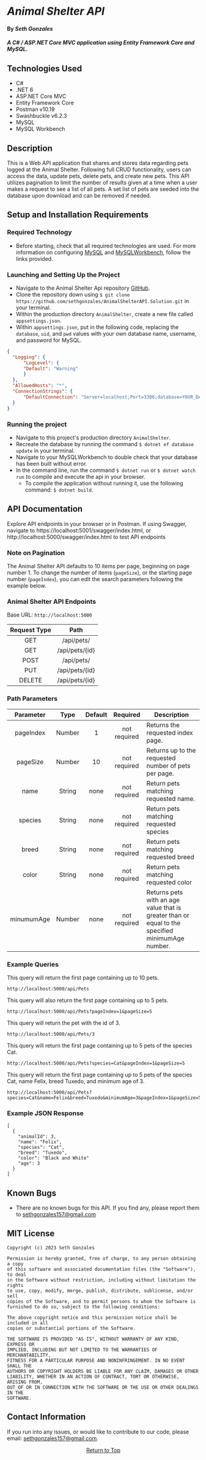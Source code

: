 # _Animal Shelter API_

#### By _Seth Gonzales_

#### _A C# / ASP.NET Core MVC application using Entity Framework Core and MySQL._

## Technologies Used
* C#
* .NET 6
* ASP.NET Core MVC
* Entity Framework Core
* Postman v10.19
* Swashbuckle v6.2.3
* MySQL
* MySQL Workbench

## Description

This is a Web API application that shares and stores data regarding pets logged at the Animal Shelter. Following full CRUD functionality, users can access the data, update pets, delete pets, and create new pets. This API utilizes pagination to limit the number of results given at a time when a user makes a request to see a list of all pets. A set list of pets are seeded into the database upon download and can be removed if needed.

## Setup and Installation Requirements

### Required Technology
* Before starting, check that all required technologies are used. For more information on configuring [MySQL](https://dev.mysql.com/doc/mysql-installation-excerpt/5.7/en/) and [MySQLWorkbench](https://dev.mysql.com/doc/workbench/en/), follow the links provided.

### Launching and Setting Up the Project
* Navigate to the Animal Shelter Api repository [GitHub](https://github.com/sethgonzales/AnimalShelterAPI.Solution).
* Clone the repository down using `$ git clone https://github.com/sethgonzales/AnimalShelterAPI.Solution.git` in your terminal.
* Within the production directory `AnimalShelter`, create a new file called `appsettings.json`.
* Within `appsettings.json`, put in the following code, replacing the `database`, `uid`, and `pwd` values with your own database name, username, and password for MySQL.
```json
{
  "Logging": {
      "LogLevel": {
      "Default": "Warning"
      }
  },
  "AllowedHosts": "*",
  "ConnectionStrings": {
      "DefaultConnection": "Server=localhost;Port=3306;database=YOUR_DATABASE;uid=YOUR_USERNAME;pwd=YOUR_PASSWORD;"
  }
}
```
### Running the project
* Navigate to this project's production directory `AnimalShelter`.
* Recreate the database by running the command `$ dotnet ef database update` in your terminal.
* Navigate to your MySQLWorkbench to double check that your database has been built without error.
* In the command line, run the command `$ dotnet run` or `$ dotnet watch run` to compile and execute the api in your browser.
   * To compile the application without running it, use the following command: `$ dotnet build`.

## API Documentation 
Explore API endpoints in your browser or in Postman. If using Swagger, navigate to https://localhost:5001/swagger/index.html, or http://localhost:5000/swagger/index.html to test API endpoints


### Note on Pagination
The Animal Shelter API defaults to 10 items per page, beginning on page number 1. To change the number of items (`pageSize`), or the starting page number (`pageIndex`), you can edit the search parameters following the example below.   

### Animal Shelter API Endpoints
Base URL: ```http://localhost:5000```

| Request Type | Path |
| :---: | :---: | 
| GET | /api/pets/ |
| GET | /api/pets/{id} |
| POST | /api/pets/ |
| PUT  | /api/pets/{id} |
| DELETE | /api/pets/{id} |

### Path Parameters
| Parameter | Type | Default | Required | Description |
| :---: | :---: | :---: | :---: | --- |
| pageIndex | Number | 1 | not required | Returns the requested index page. |
| pageSize | Number | 10 | not required | Returns up to the requested number of pets per page. |
| name | String | none | not required | Return pets matching requested name. |
| species | String | none | not required | Return pets matching requested species |
| breed | String | none | not required | Return pets matching requested breed |
| color | String | none | not required | Return pets matching requested color |
| minumumAge | Number | none | not required | Returns pets with an age value that is greater than or equal to the specified minimumAge number. |


### Example Queries
This query will return the first page containing up to 10 pets.
```
http://localhost:5000/api/Pets
```
This query will also return the first page containing up to 5 pets.
```
http://localhost:5000/api/Pets?pageIndex=1&pageSize=5
```
This query will return the pet with the id of 3.
```
http://localhost:5000/api/Pets/3
```
This query will return the first page containing up to 5 pets of the species Cat.
```
http://localhost:5000/api/Pets?species=Cat&pageIndex=1&pageSize=5
```
This query will return the first page containing up to 5 pets of the species Cat, name Felix, breed Tuxedo, and minimum age of 3.
```
http://localhost:5000/api/Pets?species=Cat&name=Felix&breed=Tuxedo&minimumAge=3&pageIndex=1&pageSize=5
```

### Example JSON Response
```
[
  {
    "animalId": 3,
    "name": "Felix",
    "species": "Cat",
    "breed": "Tuxedo",
    "color": "Black and White"
    "age": 3
  }
]
```
## Known Bugs

* There are no known bugs for this API. If you find any, please report them to sethgonzales157@gmail.com

## MIT License
```
Copyright (c) 2023 Seth Gonzales

Permission is hereby granted, free of charge, to any person obtaining a copy
of this software and associated documentation files (the "Software"), to deal
in the Software without restriction, including without limitation the rights
to use, copy, modify, merge, publish, distribute, sublicense, and/or sell
copies of the Software, and to permit persons to whom the Software is
furnished to do so, subject to the following conditions:

The above copyright notice and this permission notice shall be included in all
copies or substantial portions of the Software.

THE SOFTWARE IS PROVIDED "AS IS", WITHOUT WARRANTY OF ANY KIND, EXPRESS OR
IMPLIED, INCLUDING BUT NOT LIMITED TO THE WARRANTIES OF MERCHANTABILITY,
FITNESS FOR A PARTICULAR PURPOSE AND NONINFRINGEMENT. IN NO EVENT SHALL THE
AUTHORS OR COPYRIGHT HOLDERS BE LIABLE FOR ANY CLAIM, DAMAGES OR OTHER
LIABILITY, WHETHER IN AN ACTION OF CONTRACT, TORT OR OTHERWISE, ARISING FROM,
OUT OF OR IN CONNECTION WITH THE SOFTWARE OR THE USE OR OTHER DEALINGS IN THE
SOFTWARE.
```

## Contact Information

If you run into any issues, or would like to contribute to our code, please email: sethgonzales157@gmail.com.

<center><a href="#">Return to Top</a></center>